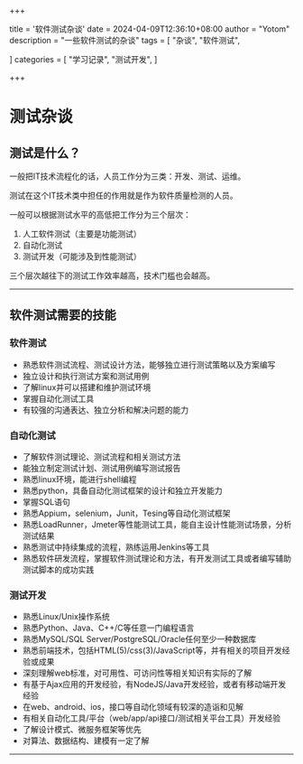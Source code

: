 

+++

title = '软件测试杂谈'
date = 2024-04-09T12:36:10+08:00
author = "Yotom"
description = "一些软件测试的杂谈"
tags = [
    "杂谈",
    "软件测试",

]
categories = [
    "学习记录",
    "测试开发",
]

+++

# 测试杂谈

## 测试是什么？

一般把IT技术流程化的话，人员工作分为三类：开发、测试、运维。

测试在这个IT技术类中担任的作用就是作为软件质量检测的人员。

一般可以根据测试水平的高低把工作分为三个层次：

1. 人工软件测试（主要是功能测试）
2. 自动化测试
3. 测试开发（可能涉及到性能测试）

三个层次越往下的测试工作效率越高，技术门槛也会越高。

---

## 软件测试需要的技能

### 软件测试



+ 熟悉软件测试流程、测试设计方法，能够独立进行测试策略以及方案编写
+ 独立设计和执行测试方案和测试用例
+ 了解linux并可以搭建和维护测试环境
+ 掌握自动化测试工具
+ 有较强的沟通表达、独立分析和解决问题的能力

### 自动化测试

+ 了解软件测试理论、测试流程和相关测试方法
+ 能独立制定测试计划、测试用例编写测试报告
+ 熟悉linux环境，能进行shell编程
+ 熟悉python，具备自动化测试框架的设计和独立开发能力
+ 掌握SQL语句
+ 熟悉Appium，selenium，Junit，Tesing等自动化测试框架
+ 熟悉LoadRunner，Jmeter等性能测试工具，能自主设计性能测试场景，分析测试结果
+ 熟悉测试中持续集成的流程，熟练运用Jenkins等工具
+ 熟悉软件研发流程，掌握软件测试理论和方法，有开发测试工具或者编写辅助测试脚本的成功实践

### 测试开发

+ 熟悉Linux/Unix操作系统
+ 熟悉Python、Java、C++/C等任意一门编程语言
+ 熟悉MySQL/SQL Server/PostgreSQL/Oracle任何至少一种数据库
+ 熟悉前端技术，包括HTML(5)/css(3)/JavaScript等，并有相关的项目开发经验或成果
+ 深刻理解web标准，对可用性、可访问性等相关知识有实际的了解
+ 有基于Ajax应用的开发经验，有NodeJS/Java开发经验，或者有移动端开发经验
+ 在web、android、ios，接口等自动化领域有较深的造诣和见解
+ 有相关自动化工具/平台（web/app/api接口/测试相关平台工具）开发经验
+ 了解设计模式、微服务框架等优先
+ 对算法、数据结构、建模有一定了解

---